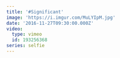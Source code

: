 ```yaml
---
title: '#Significant'
image: 'https://i.imgur.com/MuLYIpM.jpg'
date: '2016-11-27T09:30:00.000Z'
video:
  type: vimeo
  id: 193256368
series: selfie
---
```



